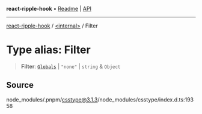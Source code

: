 **react-ripple-hook** • [Readme](../../README.md) \| [API](../../globals.md)

***

[react-ripple-hook](../../README.md) / [\<internal\>](../README.md) / Filter

# Type alias: Filter

> **Filter**: [`Globals`](Globals.md) \| `"none"` \| `string` & `Object`

## Source

node\_modules/.pnpm/csstype@3.1.3/node\_modules/csstype/index.d.ts:19358
